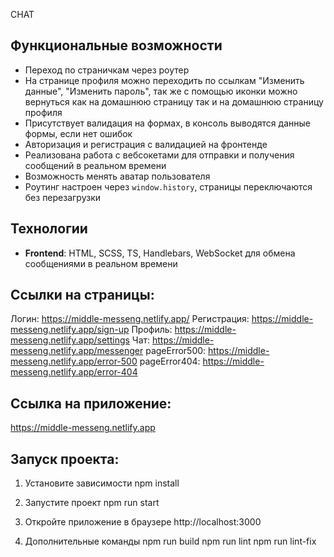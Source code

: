 CHAT

## Функциональные возможности

- Переход по страничкам через роутер
- На странице профиля можно переходить по ссылкам "Изменить данные", "Изменить пароль", так же с помощью иконки можно вернуться как на домашнюю страницу так и на домашнюю страницу профиля
- Присутствует валидация на формах, в консоль выводятся данные формы, если нет ошибок
- Авторизация и регистрация с валидацией на фронтенде
- Реализована работа с вебсокетами для отправки и получения сообщений в реальном времени
- Возможность менять аватар пользователя
- Роутинг настроен через `window.history`, страницы переключаются без перезагрузки

## Технологии

- **Frontend**: HTML, SCSS, TS, Handlebars, WebSocket для обмена сообщениями в реальном времени

## Ссылки на страницы:

Логин: https://middle-messeng.netlify.app/
Регистрация: https://middle-messeng.netlify.app/sign-up
Профиль: https://middle-messeng.netlify.app/settings
Чат: https://middle-messeng.netlify.app/messenger
pageError500: https://middle-messeng.netlify.app/error-500
pageError404: https://middle-messeng.netlify.app/error-404

## Ссылка на приложение:

https://middle-messeng.netlify.app

## Запуск проекта:

1. Установите зависимости
   npm install

2. Запустите проект
   npm run start

3. Откройте приложение в браузере
   http://localhost:3000

4. Дополнительные команды
   npm run build
   npm run lint
   npm run lint-fix
